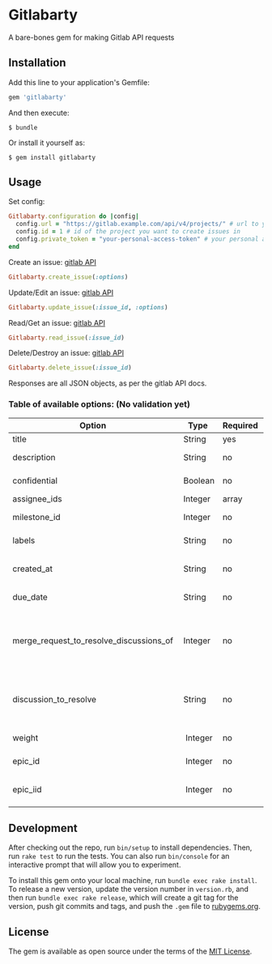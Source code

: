 # Gitlabarty
A bare-bones gem for making Gitlab API requests

## Installation

Add this line to your application's Gemfile:

```ruby
gem 'gitlabarty'
```

And then execute:

    $ bundle

Or install it yourself as:

    $ gem install gitlabarty

## Usage

Set config:
```rb
Gitlabarty.configuration do |config|
  config.url = "https://gitlab.example.com/api/v4/projects/" # url to your project
  config.id = 1 # id of the project you want to create issues in
  config.private_token = "your-personal-access-token" # your personal access token for the gitlab project
end
```

Create an issue: [gitlab API](https://docs.gitlab.com/ee/api/issues.html#new-issue)
```rb
Gitlabarty.create_issue(:options)
```

Update/Edit an issue: [gitlab API](https://docs.gitlab.com/ee/api/issues.html#edit-issue)
```rb
Gitlabarty.update_issue(:issue_id, :options)
```

Read/Get an issue: [gitlab API](https://docs.gitlab.com/ee/api/issues.html#single-issue)
```rb
Gitlabarty.read_issue(:issue_id)
```

Delete/Destroy an issue: [gitlab API](https://docs.gitlab.com/ee/api/issues.html#delete-an-issue)
```rb
Gitlabarty.delete_issue(:issue_id)
```

Responses are all JSON objects, as per the gitlab API docs.

### Table of available options: (No validation yet)

Option | Type | Required |Description
---|---|---|---
title | String | yes | The title of an issue
description | String | no | The description of an issue. Limited to 1,048,576 characters.
confidential | Boolean | no | Set an issue to be confidential. Default is false.
assignee_ids | Integer | array | no	The ID of a user to assign issue
milestone_id | Integer | no | The global ID of a milestone to assign issue
labels | String | no | Comma-separated label names for an issue
created_at | String | no | Date time string, ISO 8601 formatted, e.g. 2016-03-11T03:45:40Z (requires admin or project/group owner rights)
due_date | String | no | Date time string in the format YEAR-MONTH-DAY, e.g. 2016-03-11
merge_request_to_resolve_discussions_of | Integer | no | The IID of a merge request in which to resolve all issues. This will fill the issue with a default description and mark all discussions as resolved. When passing a description or title, these values will take precedence over the default values.
discussion_to_resolve | String | no | The ID of a discussion to resolve. This will fill in the issue with a default description and mark the discussion as resolved. Use in combination with merge_request_to_resolve_discussions_of.
weight | 	Integer | no | The weight of the issue. Valid values are greater than or equal to 0.
epic_id | 	Integer | no | ID of the epic to add the issue to. Valid values are greater than or equal to 0.
epic_iid | 	Integer | no | IID of the epic to add the issue to. Valid values are greater than or equal to 0. (deprecated, will be removed in 13.0)

## Development

After checking out the repo, run `bin/setup` to install dependencies. Then, run `rake test` to run the tests. You can also run `bin/console` for an interactive prompt that will allow you to experiment.

To install this gem onto your local machine, run `bundle exec rake install`. To release a new version, update the version number in `version.rb`, and then run `bundle exec rake release`, which will create a git tag for the version, push git commits and tags, and push the `.gem` file to [rubygems.org](https://rubygems.org).

## License

The gem is available as open source under the terms of the [MIT License](https://opensource.org/licenses/MIT).

